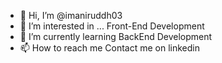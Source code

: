 - 👋 Hi, I’m @imaniruddh03
- 👀 I’m interested in ... Front-End Development  
- 🌱 I’m currently learning  BackEnd Development
- 📫 How to reach me Contact me on linkedin

<!---
imaniruddh03/imaniruddh03 is a ✨ special ✨ repository because its `README.md` (this file) appears on your GitHub profile.
You can click the Preview link to take a look at your changes.
--->
